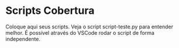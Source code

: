 # Scripts Cobertura
Coloque aqui seus scripts. Veja o script script-teste.py para entender melhor. É possível através do VSCode rodar o script de forma independente.
